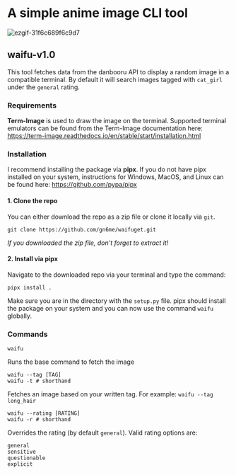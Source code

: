 # A simple anime image CLI tool
![ezgif-31f6c689f6c9d7](https://github.com/user-attachments/assets/7f5dae5c-1451-43a3-972b-db54f598a665)

## waifu-v1.0
This tool fetches data from the danbooru API to display a random image in a compatible terminal. By default it will search images tagged with `cat_girl` under the `general` rating.

### Requirements
**Term-Image** is used to draw the image on the terminal. Supported terminal emulators can be found from the Term-Image documentation here: https://term-image.readthedocs.io/en/stable/start/installation.html

### Installation

I recommend installing the package via **pipx**. If you do not have pipx installed on your system, instructions for Windows, MacOS, and Linux can be found here: https://github.com/pypa/pipx

#### 1. Clone the repo
You can either download the repo as a zip file or clone it locally via ``git``.
```
git clone https://github.com/gn6me/waifuget.git
```
*If you downloaded the zip file, don't forget to extract it!*

#### 2. Install via pipx
Navigate to the downloaded repo via your terminal and type the command:
```
pipx install .
```
Make sure you are in the directory with the `setup.py` file.
pipx should install the package on your system and you can now use the command ``waifu`` globally.

### Commands
```
waifu
````
Runs the base command to fetch the image
```
waifu --tag [TAG]
waifu -t # shorthand
```
Fetches an image based on your written tag. For example: `waifu --tag long_hair`
```
waifu --rating [RATING]
waifu -r # shorthand
```
Overrides the rating (by default `general`). Valid rating options are:
```
general
sensitive
questionable
explicit
```
